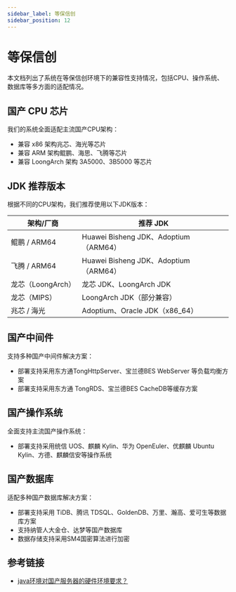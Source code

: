 ```yaml
---
sidebar_label: 等保信创
sidebar_position: 12
---
```


# 等保信创

本文档列出了系统在等保信创环境下的兼容性支持情况，包括CPU、操作系统、数据库等多方面的适配情况。

## 国产 CPU 芯片

我们的系统全面适配主流国产CPU架构：

- 兼容 x86 架构兆芯、海光等芯片
- 兼容 ARM 架构鲲鹏、海思、飞腾等芯片
- 兼容 LoongArch 架构 3A5000、3B5000 等芯片

## JDK 推荐版本

根据不同的CPU架构，我们推荐使用以下JDK版本：

| 架构/厂商 | 推荐 JDK |
|-----------|----------|
| 鲲鹏 / ARM64 | Huawei Bisheng JDK、Adoptium（ARM64） |
| 飞腾 / ARM64 | Huawei Bisheng JDK、Adoptium（ARM64） |
| 龙芯（LoongArch） | 龙芯 JDK、LoongArch JDK |
| 龙芯（MIPS） | LoongArch JDK（部分兼容） |
| 兆芯 / 海光 | Adoptium、Oracle JDK（x86_64） |

## 国产中间件

支持多种国产中间件解决方案：

- 部署支持采用东方通TongHttpServer、宝兰德BES WebServer 等负载均衡方案
- 部署支持采用东方通 TongRDS、宝兰德BES CacheDB等缓存方案

<!-- ## 国产浏览器

前端界面兼容主流国密浏览器：

- 兼容 360 安全浏览器、奇安信可信浏览器等国密浏览器 -->

## 国产操作系统

全面支持主流国产操作系统：

- 部署支持采用统信 UOS、麒麟 Kylin、华为 OpenEuler、优麒麟 Ubuntu Kylin、方德、麒麟信安等操作系统

## 国产数据库

适配多种国产数据库解决方案：

- 部署支持采用 TiDB、腾讯 TDSQL、GoldenDB、万里、瀚高、爱可生等数据库方案
- 支持纳管人大金仓、达梦等国产数据库
- 数据存储支持采用SM4国密算法进行加密

<!-- ## 国产认证、加密卡

提供安全可靠的国密方案：

- 支持宁盾等国密加密认证方案
- 一体机支持配置 PCIE 加密卡、 -->

## 参考链接

- [java环境对国产服务器的硬件环境要求？](https://blog.27nk.com/article/8498)